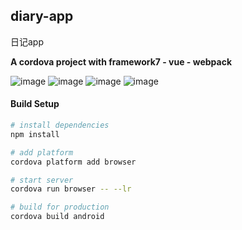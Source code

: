 ## diary-app
日记app

**A cordova project with framework7 - vue - webpack**

![image](https://raw.githubusercontent.com/zhongchengjie/diary-app/master/demo/page1.jpg)
![image](https://raw.githubusercontent.com/zhongchengjie/diary-app/master/demo/page2.jpg)
![image](https://raw.githubusercontent.com/zhongchengjie/diary-app/master/demo/page3.jpg)
![image](https://raw.githubusercontent.com/zhongchengjie/diary-app/master/demo/page4.jpg)

#### Build Setup

``` bash
# install dependencies
npm install

# add platform
cordova platform add browser

# start server
cordova run browser -- --lr

# build for production
cordova build android
```
